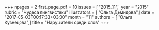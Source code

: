 +++
npages = 2
first_page_pdf = 10
issues = [ "2015_11",]
year = "2015"
rubric = "Чудеса лингвистики"
illustrators = [ "Ольга Демидова",]
date = "2017-05-03T00:17:33+03:00"
month = "11"
authors = [ "Ольга Кузнецова",]
title = "Нарушители среди слов"
+++
